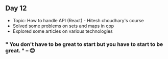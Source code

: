 ## Day 12

- Topic: How to handle API (React) - Hitesh choudhary's course
- Solved some problems on sets and maps in cpp
- Explored some articles on various technologies

### " You don't have to be great to start but you have to start to be great. " – :blush:
